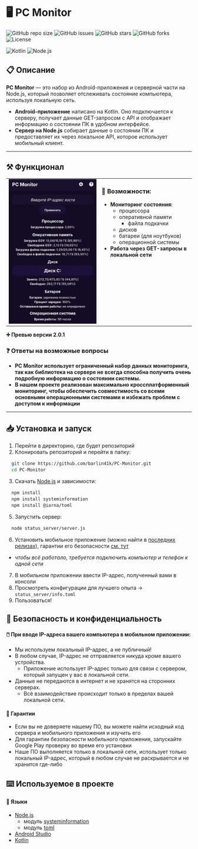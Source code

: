 # 🖥️ PC Monitor
![GitHub repo size](https://img.shields.io/github/repo-size/barlin41k/PC-Monitor?style=for-the-badge)
![GitHub issues](https://img.shields.io/github/issues/barlin41k/PC-Monitor?style=for-the-badge)
![GitHub stars](https://img.shields.io/github/stars/barlin41k/PC-Monitor?style=for-the-badge)
![GitHub forks](https://img.shields.io/github/forks/barlin41k/PC-Monitor?style=for-the-badge)
![License](https://img.shields.io/github/license/barlin41k/PC-Monitor?style=for-the-badge)

![Kotlin](https://img.shields.io/badge/Kotlin-0095D5?style=for-the-badge&logo=kotlin&logoColor=white)
![Node.js](https://img.shields.io/badge/Node.js-339933?style=for-the-badge&logo=nodedotjs&logoColor=white)

## 📋 Описание

**PC Monitor** — это набор из Android-приложения и серверной части на Node.js, который позволяет отслеживать состояние компьютера, используя локальную сеть.

- **Android-приложение** написано на Kotlin. Оно подключается к серверу, получает данные GET-запросом с API и отображает информацию о состоянии ПК в удобном интерфейсе.
- **Сервер на Node.js** собирает данные о состоянии ПК и предоставляет их через локальное API, которое использует мобильный клиент.

---

## ⚒️ Функционал

<table>
  <tr>
    <td width="50%">
      <img src="https://raw.githubusercontent.com/barlin41k/PC-Monitor/main/gifs/animation_2.0.1.gif" width="100%" alt="Превью">
    </td>
    <td width="50%" valign="top">
      <h3>🧠 Возможности:</h3>
      <ul>
        <li><b>Мониторинг состояния:</b>
          <ul>
            <li>процессора</li>
            <li>оперативной памяти
            <ul><li>файла подкачки</li></ul>
            </li>
            <li>дисков</li>
            <li>батареи (для ноутбуков)</li>
            <li>операционной системы</li>
          </ul>
        </li>
        <li><b>Работа через GET-запросы в локальной сети</b></li>
      </ul>
    </td>
  </tr>
</table>

**➕ Превью версии 2.0.1**

### ❓ Ответы на возможные вопросы
- **PC Monitor использует ограниченный набор данных мониторинга, так как библиотека на сервере не всегда способна получить очень подробную информацию о состоянии системы.**
- **В нашем проекте реализован максимально кроссплатформенный мониторинг, чтобы обеспечить совместимость со всеми основными операционными системами и избежать проблем с доступом к информации**

---

## 📥 Установка и запуск

1. Перейти в директорию, где будет репозиторий
2. Клонировать репозиторий и перейти в папку:
```bash
  git clone https://github.com/barlin41k/PC-Monitor.git
  cd PC-Monitor
```
3. Скачать [Node.js](https://nodejs.org/en) и зависимости:
```bash
  npm install
  npm install systeminformation
  npm install @iarna/toml
```
5. Запустить сервер:
```bash
  node status_server/server.js
```
6. Установить мобильное приложение (можно найти в [последних релизах](https://github.com/barlin41k/PC-Monitor/releases)), гарантии его безопасности [см. тут](https://github.com/barlin41k/PC-Monitor?tab=readme-ov-file#-%D0%B3%D0%B0%D1%80%D0%B0%D0%BD%D1%82%D0%B8%D0%B8)
- *чтобы всё работало, требуется подключить компьютер и телефон к одной сети*
7. В мобильном приложении ввести IP-адрес, полученный вами в консоли
8. Просмотреть конфигурации для лучшего опыта -> `status_server/info.toml`
9. Пользоваться!

## 🔐 Безопасность и конфиденциальность

#### 🖱️ При вводе IP-адреса вашего компьютера в мобильном приложении:

- Мы используем локальный IP-адрес, а не публичный!
- В любом случае, IP-адрес не отправляется никуда кроме вашего устройства.
  - Приложение использует IP-адрес только для связи с сервером, который запущен у вас в локальной сети.
- Данные не передаются в интернет и не хранятся на сторонних серверах.
  - Всё взаимодействие происходит только в пределах вашей локальной сети.

#### 📃 Гарантии

- Если вы не доверяете нашему ПО, вы можете найти исходный код сервера и мобильного приложения и изучить его
- Для гарантии безопасности мобильного приложения, запускайте Google Play проверку во время его установки
- Наше ПО выполняется только в локальной сети, использует только локальный IP-адрес, который в любом случае не раскрывается и не хранится где-либо

## ⌨️ Используемое в проекте
#### 👅 Языки
- [Node.js](https://nodejs.org/en)
  - модуль [systeminformation](https://www.npmjs.com/package/systeminformation)
  - модуль [toml](https://www.npmjs.com/package/@iarna/toml)
- [Android Studio](https://developer.android.com/studio?hl=en)
- [Kotlin](https://kotlinlang.org/)
